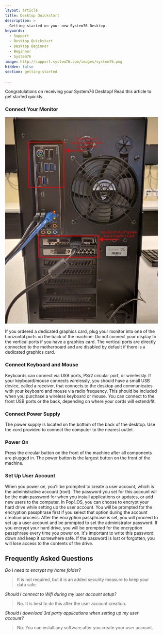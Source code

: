 ```yaml
---
layout: article
title: Desktop Quickstart
description: >
  Getting started on your new System76 Desktop.
keywords:
  - Support
  - Desktop Quickstart
  - Desktop Beginner
  - Beginner
  - System76
image: http://support.system76.com/images/system76.png
hidden: false
section: getting-started

---
```

Congratulations on receiving your System76 Desktop! Read this article to get started quickly.

### Connect Your Monitor

![Ports](/images/desktop-quickstart/back_desktopdiagram.jpg)

If you ordered a dedicated graphics card, plug your monitor into one of the horizontal ports on the back of the machine. Do not connect your display to the vertical ports if you have a graphics card. The vertical ports are directly connected to the motherboard and are disabled by default if there is a dedicated graphics card.

### Connect Keyboard and Mouse

Keyboards can connect via USB ports, PS/2 circular port, or wirelessly. If your keyboard/mouse connects wirelessly, you should have a small USB device, called a receiver, that connects to the desktop and communicates with your keyboard and mouse via radio frequency. This should be included when you purchase a wireless keyboard or mouse. You can connect to the front USB ports or the back, depending on where your cords will extend/fit.

### Connect Power Supply

The power supply is located on the bottom of the back of the desktop. Use the cord provided to connect the computer to the nearest outlet.

### Power On

Press the circular button on the front of the machine after all components are plugged in. The power button is the largest button on the front of the machine.

### Set Up User Account

When you power on, you'll be prompted to create a user account, which is the administrative account (root). The password you set for this account will be the main password for when you install applications or updates, or add new users to the computer. In Pop!_OS, you can choose to encrypt your hard drive while setting up the user account. You will be prompted for the encryption passphrase first if you select that option during the account creation process. After the encryption passphrase is set, you will proceed to set up a user account and be prompted to set the administrator password. If you encrypt your hard drive, you will be prompted for the encryption passphrase every time you power on. It's important to write this password down and keep it somewhere safe. If the password is lost or forgotten, you will lose access to the contents of the drive.

## Frequently Asked Questions

*Do I need to encrypt my home folder?*

> It is not required, but it is an added security measure to keep your data safe.

*Should I connect to Wifi during my user account setup?*

> No. It is best to do this after the user account creation.

*Should I download 3rd party applications when setting up my user account?*

> No. You can install any software after you create your user account.
